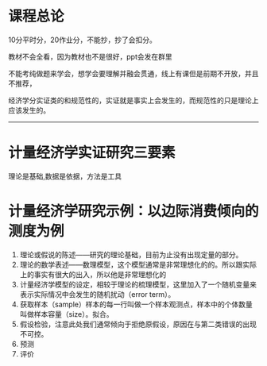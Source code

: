 # 课程总论

10分平时分，20作业分，不能抄，抄了会扣分。

教材不会全看，因为教材也不是很好，ppt会发在群里

不能考纯做题来学会，想学会要理解并融会贯通，线上有课但是前期不开放，并且不推荐，

经济学分实证类的和规范性的，实证就是事实上会发生的，而规范性的只是理论上应该发生的。

--- 

# 计量经济学实证研究三要素

理论是基础,数据是依据，方法是工具

# 计量经济学研究示例：以边际消费倾向的测度为例

1. 理论或假说的陈述——研究的理论基础，目前为止没有出现定量的部分。
2. 理论的数学表述——数理模型，这个模型通常是非常理想化的的。所以跟实际上的事实有很大的出入，所以他是非常理想化的
3. 计量经济学模型的设定，相较于理论的梳理模型，这里加入了一个随机变量来表示实际情况中会发生的随机扰动（error term）。
4. 获取样本（sample）样本的每一行叫做一个样本观测点，样本中的个体数量叫做样本容量（size）。拟合。
5. 假设检验，注意此处我们通常倾向于拒绝原假设，原因在与第二类错误的出现不可控。
6. 预测
7. 评价

